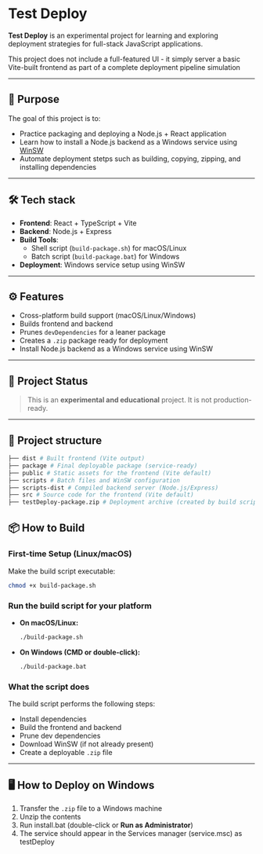 # Test Deploy

**Test Deploy** is an experimental project for learning and exploring deployment strategies for full-stack JavaScript applications.

This project does not include a full-featured UI - it simply server a basic Vite-built frontend as part of a complete deployment pipeline simulation

---

## 🎯 Purpose

The goal of this project is to:

- Practice packaging and deploying a Node.js + React application
- Learn how to install a Node.js backend as a Windows service using [WinSW](https://github.com/winsw/winsw)
- Automate deployment stetps such as building, copying, zipping, and installing dependencies

---

## 🛠️ Tech stack
- **Frontend**: React + TypeScript + Vite
- **Backend**: Node.js + Express
- **Build Tools**: 
    - Shell script (`build-package.sh`) for macOS/Linux
    - Batch script (`build-package.bat`) for Windows
- **Deployment**: Windows service setup using WinSW

---

## ⚙️ Features

- Cross-platform build support (macOS/Linux/Windows)
- Builds frontend and backend
- Prunes `devDependencies` for a leaner package
- Creates a `.zip` package ready for deployment
- Install Node.js backend as a Windows service using WinSW

---

## 🚧 Project Status

> This is an **experimental and educational** project. It is not production-ready.

---

## 📂 Project structure
```bash
├── dist # Built frontend (Vite output)
├── package # Final deployable package (service-ready)
├── public # Static assets for the frontend (Vite default)
├── scripts # Batch files and WinSW configuration
├── scripts-dist # Compiled backend server (Node.js/Express)
├── src # Source code for the frontend (Vite default)
├── testDeploy-package.zip # Deployment archive (created by build script)
```

## 📦 How to Build

### First-time Setup (Linux/macOS)
Make the build script executable:
```bash
chmod +x build-package.sh
```

### Run the build script for your platform
- **On macOS/Linux:**
    ```bash
    ./build-package.sh
    ```
- **On Windows (CMD or double-click):**
    ```bash
    ./build-package.bat
    ```

### What the script does

The build script performs the following steps:

- Install dependencies
- Build the frontend and backend
- Prune dev dependencies
- Download WinSW (if not already present)
- Create a deployable `.zip` file

---

## 🖥️ How to Deploy on Windows

1. Transfer the `.zip` file to a Windows machine
2. Unzip the contents
3. Run install.bat (double-click or **Run as Administrator**)
4. The service should appear in the Services manager (service.msc) as testDeploy

